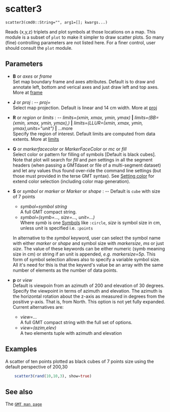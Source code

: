 # scatter3

	scatter3(cmd0::String="", arg1=[]; kwargs...)

Reads (x,y,z) triplets and plot symbols at those locations on a map. This module is a subset of `plot` to make
it simpler to draw scatter plots. So many (fine) controlling parameters are not listed here. For a
finer control, user should consult the `plot` module.

Parameters
----------

- **B** or *axes* or *frame*\
  Set map boundary frame and axes attributes. Default is to draw and annotate left, bottom and verical
  axes and just draw left and top axes. More at [frame](@ref)

- **J** or *proj* : -- *proj=<parameters>*\
  Select map projection. Default is linear and 14 cm width. More at [proj](@ref)

- **R** or *region* or *limits* : -- *limits=(xmin, xmax, ymin, ymax)* **|** *limits=(BB=(xmin, xmax, ymin, ymax),)*
   **|** *limits=(LLUR=(xmin, xmax, ymin, ymax),units="unit")* **|** ...more \
   Specify the region of interest. Default limits are computed from data extents. More at [limits](@ref)

- **G** or *markerfacecolor* or *MarkerFaceColor* or *mc* or *fill*\
   Select color or pattern for filling of symbols [Default is black cubes]. Note that plot will search for *fill*
   and *pen* settings in all the segment headers (when passing a GMTdaset or file of a multi-segment dataset)
   and let any values thus found over-ride the command line settings (but those must provided in the terse GMT
   syntax). See [Setting color](@ref) for extend color selection (including color map generation).

- **S** or *symbol* or *marker* or *Marker* or *shape* : --  Default is `cube` with size of 7 points
   - *symbol=symbol string*\
      A full GMT compact string.
   - *symbol=(symb=..., size=..., unit=...)*\
      Where *symb* is one [Symbols](@ref) like `:circle`, *size* is
      symbol size in cm, unless *unit* is specified i.e. `:points`

   In alternative to the *symbol* keyword, user can select the symbol name with either *marker* or *shape*
   and symbol size with *markersize*, *ms* or just *size*. The value of these keywords can be either numeric
   (symb meaning size in cm) or string if an unit is appended, *e.g.*  *markersize=5p*. This form of symbol
   selection allows also to specify a variable symbol size. All it's need for this is that the keywrd's value
   be an array with the same number of elements as the number of data points. 

- **p** or *view*\
   Default is viewpoin from an azimuth of 200 and elevation of 30 degrees. Specify the viewpoint in terms
   of azimuth and elevation. The azimuth is the horizontal rotation about the z-axis as measured in degrees
   from the positive y-axis. That is, from North. This option is not yet fully expanded. Current alternatives
   are:
     - *view=...*\
        A full GMT compact string with the full set of options.
     - *view=(azim,elev)*\
        A two elements tuple with azimuth and elevation

Examples
--------

A scatter of ten points plotted as black cubes of 7 points size using the default perspective of 200,30

```julia
    scatter3(rand(10,10,3), show=true)
```

See also
--------

The [`GMT man page`](http://docs.generic-mapping-tools.org/latest/plot.html)